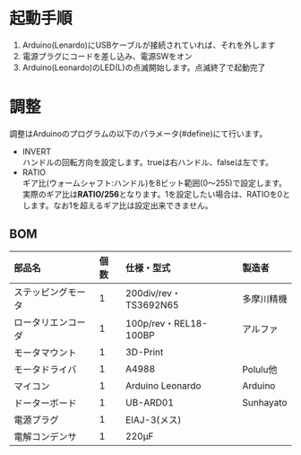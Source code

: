# 起動手順  
1. Arduino(Lenardo)にUSBケーブルが接続されていれば、それを外します
2. 電源プラグにコードを差し込み、電源SWをオン
3. Arduino(Leonardo)のLED(L)の点滅開始します。点滅終了で起動完了

# 調整  
調整はArduinoのプログラムの以下のパラメータ(#define)にて行います。

- INVERT  
ハンドルの回転方向を設定します。trueは右ハンドル、falseは左です。
- RATIO  
ギア比(ウォームシャフト:ハンドル)を8ビット範囲(0〜255)で設定します。実際のギア比は**RATIO/256**となります。1を設定したい場合は、RATIOを0とします。なお1を超えるギア比は設定出来できません。

## BOM

|部品名|個数|仕様・型式|製造者|
|:----|:----|:----|:----|
|ステッピングモータ|1|200div/rev・TS3692N65|多摩川精機|
|ロータリエンコーダ|1|100p/rev・REL18-100BP|アルファ|
|モータマウント|1|3D-Print||
|モータドライバ|1|A4988|Polulu他|
|マイコン|1|Arduino Leonardo|Arduino|
|ドーターボード|1|UB-ARD01|Sunhayato|
|電源プラグ|1|EIAJ-3(メス)||
|電解コンデンサ|1|220&micro;F||
